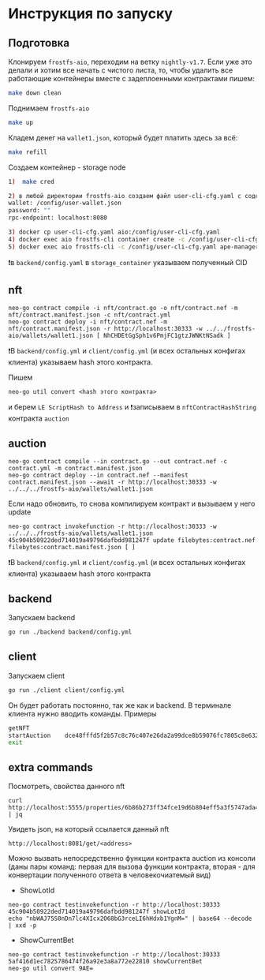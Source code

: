 # Инструкция по запуску
## Подготовка
Клонируем `frostfs-aio`, переходим на ветку `nightly-v1.7`. Если уже это делали и хотим все начать с чистого листа, то, чтобы удалить все работающие контейнеры вместе с задеплоенными контрактами пишем:
```bash
make down clean
```
Поднимаем `frostfs-aio`
```bash
make up
```

Кладем денег на `wallet1.json`, который будет платить здесь за всё:
 ```bash
make refill
```

Создаем контейнер - storage node
````bash
1)  make cred

2) в любой директории frostfs-aio создаем файл user-cli-cfg.yaml с содержимым:
wallet: /config/user-wallet.json
password: ""
rpc-endpoint: localhost:8080

3) docker cp user-cli-cfg.yaml aio:/config/user-cli-cfg.yaml
4) docker exec aio frostfs-cli container create -c /config/user-cli-cfg.yaml --policy 'REP 1' --await
5) docker exec aio frostfs-cli -c /config/user-cli-cfg.yaml ape-manager add --chain-id nyan --rule 'Allow Object.* *' --target-type container --target-name <CID полученный предыдущей командой>
````
❗️в `backend/config.yaml` в `storage_container` указываем полученный CID

## nft
```
neo-go contract compile -i nft/contract.go -o nft/contract.nef -m nft/contract.manifest.json -c nft/contract.yml
neo-go contract deploy -i nft/contract.nef -m nft/contract.manifest.json -r http://localhost:30333 -w ../../frostfs-aio/wallets/wallet1.json [ NhCHDEtGgSph1v6PmjFC1gtzJWNKtNSadk ]
```
❗️В `backend/config.yml` и `client/config.yml` (и всех остальных конфигах клиента) указываем hash этого контракта.

Пишем
```
neo-go util convert <hash этого контракта>
```
и берем `LE ScriptHash to Address` и ❗️записываем в `nftContractHashString` контракта `auction`

## auction
```
neo-go contract compile --in contract.go --out contract.nef -c contract.yml -m contract.manifest.json
neo-go contract deploy --in contract.nef --manifest contract.manifest.json --await -r http://localhost:30333 -w ../../../frostfs-aio/wallets/wallet1.json
```
Если надо обновить, то снова компилируем контракт и вызываем у него update
```
neo-go contract invokefunction -r http://localhost:30333 -w ../../../frostfs-aio/wallets/wallet1.json 45c904b50922ded714019a49796dafbdd981247f update filebytes:contract.nef filebytes:contract.manifest.json [ ]
```
❗️В `backend/config.yml` и `client/config.yml` (и всех остальных конфигах клиента) указываем hash этого контракта

## backend

Запускаем backend

```bash
go run ./backend backend/config.yml
```

## client

Запускаем client

```bash
go run ./client client/config.yml
```

Он будет работать постоянно, так же как и backend. В терминале клиента нужно вводить команды. Примеры
```bash
getNFT
startAuction 	dce48fffd5f2b57c8c76c407e26da2a99dce8b59076fc7805c8e6326389c20fc 	300
exit
```

## extra commands
Посмотреть, свойства данного nft
```
curl http://localhost:5555/properties/6b86b273ff34fce19d6b804eff5a3f5747ada4eaa22f1d49c01e52ddb7875b4b | jq
```
Увидеть json, на который ссылается данный nft
```
http://localhost:8081/get/<address>
```

Можно вызвать непосредственно функции контракта auction из консоли (даны пары команд: первая для вызова функции контракта, вторая - для конвертации полученного ответа в человекочиатемый вид)
 - ShowLotId
```
neo-go contract testinvokefunction -r http://localhost:30333 	45c904b50922ded714019a49796dafbdd981247f showLotId
echo "nbWAJ75S0nDn7lc4XIcx2O68bG3rceLI6hHdxb1YgnM=" | base64 --decode | xxd -p
```

 - ShowCurrentBet
```
neo-go contract testinvokefunction -r http://localhost:30333 	5af416d1ec7825786474f26a92e3a8a772e22810 showCurrentBet
neo-go util convert 9AE=
```
